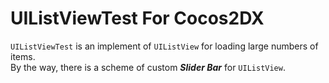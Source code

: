 # UIListViewTest For Cocos2DX
`UIListViewTest` is an implement of `UIListView` for loading large numbers of items. <br>
By the way, there is a scheme of custom ***Slider Bar*** for `UIListView`.
